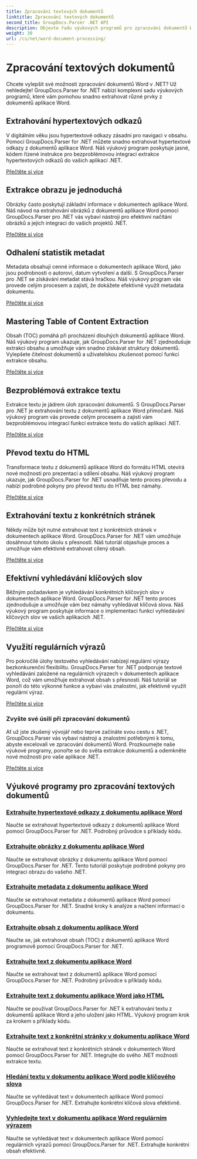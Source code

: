 ```yaml
---
title: Zpracování textových dokumentů
linktitle: Zpracování textových dokumentů
second_title: GroupDocs.Parser .NET API
description: Objevte řadu výukových programů pro zpracování dokumentů Word pomocí GroupDocs.Parser pro .NET. Extrahujte hypertextové odkazy, obrázky, metadata a další.
weight: 30
url: /cs/net/word-document-processing/
---
```


# Zpracování textových dokumentů

Chcete vylepšit své možnosti zpracování dokumentů Word v .NET? Už nehledejte! GroupDocs.Parser for .NET nabízí komplexní sadu výukových programů, které vám pomohou snadno extrahovat různé prvky z dokumentů aplikace Word.

## Extrahování hypertextových odkazů
V digitálním věku jsou hypertextové odkazy zásadní pro navigaci v obsahu. Pomocí GroupDocs.Parser for .NET můžete snadno extrahovat hypertextové odkazy z dokumentů aplikace Word. Náš výukový program poskytuje jasné, kódem řízené instrukce pro bezproblémovou integraci extrakce hypertextových odkazů do vašich aplikací .NET.

[Přečtěte si více](./extract-hyperlinks-from-word-document/)

## Extrakce obrazu je jednoduchá
Obrázky často poskytují základní informace v dokumentech aplikace Word. Náš návod na extrahování obrázků z dokumentů aplikace Word pomocí GroupDocs.Parser pro .NET vás vybaví nástroji pro efektivní načítání obrázků a jejich integraci do vašich projektů .NET.

[Přečtěte si více](./extract-images-from-word-document/)

## Odhalení statistik metadat
Metadata obsahují cenné informace o dokumentech aplikace Word, jako jsou podrobnosti o autorovi, datum vytvoření a další. S GroupDocs.Parser pro .NET se získávání metadat stává hračkou. Náš výukový program vás provede celým procesem a zajistí, že dokážete efektivně využít metadata dokumentu.

[Přečtěte si více](./extract-metadata-from-word-document/)

## Mastering Table of Content Extraction
Obsah (TOC) pomáhá při procházení dlouhých dokumentů aplikace Word. Náš výukový program ukazuje, jak GroupDocs.Parser for .NET zjednodušuje extrakci obsahu a umožňuje vám snadno získávat struktury dokumentů. Vylepšete čitelnost dokumentů a uživatelskou zkušenost pomocí funkcí extrakce obsahu.

[Přečtěte si více](./extract-table-of-contents-from-word-document/)

## Bezproblémová extrakce textu
Extrakce textu je jádrem úloh zpracování dokumentů. S GroupDocs.Parser pro .NET je extrahování textu z dokumentů aplikace Word přímočaré. Náš výukový program vás provede celým procesem a zajistí vám bezproblémovou integraci funkcí extrakce textu do vašich aplikací .NET.

[Přečtěte si více](./extract-text-from-word-document/)

## Převod textu do HTML
Transformace textu z dokumentů aplikace Word do formátu HTML otevírá nové možnosti pro prezentaci a sdílení obsahu. Náš výukový program ukazuje, jak GroupDocs.Parser for .NET usnadňuje tento proces převodu a nabízí podrobné pokyny pro převod textu do HTML bez námahy.

[Přečtěte si více](./extract-text-from-word-document-as-html/)

## Extrahování textu z konkrétních stránek
Někdy může být nutné extrahovat text z konkrétních stránek v dokumentech aplikace Word. GroupDocs.Parser for .NET vám umožňuje dosáhnout tohoto úkolu s přesností. Náš tutoriál objasňuje proces a umožňuje vám efektivně extrahovat cílený obsah.

[Přečtěte si více](./extract-text-from-specific-page-in-word-document/)

## Efektivní vyhledávání klíčových slov
Běžným požadavkem je vyhledávání konkrétních klíčových slov v dokumentech aplikace Word. GroupDocs.Parser for .NET tento proces zjednodušuje a umožňuje vám bez námahy vyhledávat klíčová slova. Náš výukový program poskytuje informace o implementaci funkcí vyhledávání klíčových slov ve vašich aplikacích .NET.

[Přečtěte si více](./search-text-in-word-document-by-keyword/)

## Využití regulárních výrazů
Pro pokročilé úlohy textového vyhledávání nabízejí regulární výrazy bezkonkurenční flexibilitu. GroupDocs.Parser for .NET podporuje textové vyhledávání založené na regulárních výrazech v dokumentech aplikace Word, což vám umožňuje extrahovat obsah s přesností. Náš tutoriál se ponoří do této výkonné funkce a vybaví vás znalostmi, jak efektivně využít regulární výraz.

[Přečtěte si více](./search-text-in-word-document-by-regular-expression/)

### Zvyšte své úsilí při zpracování dokumentů

Ať už jste zkušený vývojář nebo teprve začínáte svou cestu s .NET, GroupDocs.Parser vás vybaví nástroji a znalostmi potřebnými k tomu, abyste excelovali ve zpracování dokumentů Word. Prozkoumejte naše výukové programy, ponořte se do světa extrakce dokumentů a odemkněte nové možnosti pro vaše aplikace .NET.

[Přečtěte si více](./extract-hyperlinks-from-word-document/)

## Výukové programy pro zpracování textových dokumentů
### [Extrahujte hypertextové odkazy z dokumentu aplikace Word](./extract-hyperlinks-from-word-document/)
Naučte se extrahovat hypertextové odkazy z dokumentů aplikace Word pomocí GroupDocs.Parser for .NET. Podrobný průvodce s příklady kódu.
### [Extrahujte obrázky z dokumentu aplikace Word](./extract-images-from-word-document/)
Naučte se extrahovat obrázky z dokumentu aplikace Word pomocí GroupDocs.Parser for .NET. Tento tutoriál poskytuje podrobné pokyny pro integraci obrazu do vašeho .NET.
### [Extrahujte metadata z dokumentu aplikace Word](./extract-metadata-from-word-document/)
Naučte se extrahovat metadata z dokumentů aplikace Word pomocí GroupDocs.Parser for .NET. Snadné kroky k analýze a načtení informací o dokumentu.
### [Extrahujte obsah z dokumentu aplikace Word](./extract-table-of-contents-from-word-document/)
Naučte se, jak extrahovat obsah (TOC) z dokumentů aplikace Word programově pomocí GroupDocs.Parser for .NET.
### [Extrahujte text z dokumentu aplikace Word](./extract-text-from-word-document/)
Naučte se extrahovat text z dokumentů aplikace Word pomocí GroupDocs.Parser for .NET. Podrobný průvodce s příklady kódu.
### [Extrahujte text z dokumentu aplikace Word jako HTML](./extract-text-from-word-document-as-html/)
Naučte se používat GroupDocs.Parser for .NET k extrahování textu z dokumentů aplikace Word a jeho uložení jako HTML. Výukový program krok za krokem s příklady kódu.
### [Extrahujte text z konkrétní stránky v dokumentu aplikace Word](./extract-text-from-specific-page-in-word-document/)
Naučte se extrahovat text z konkrétních stránek v dokumentech Word pomocí GroupDocs.Parser for .NET. Integrujte do svého .NET možnosti extrakce textu.
### [Hledání textu v dokumentu aplikace Word podle klíčového slova](./search-text-in-word-document-by-keyword/)
Naučte se vyhledávat text v dokumentech aplikace Word pomocí GroupDocs.Parser for .NET. Extrahujte konkrétní klíčová slova efektivně.
### [Vyhledejte text v dokumentu aplikace Word regulárním výrazem](./search-text-in-word-document-by-regular-expression/)
Naučte se vyhledávat text v dokumentech aplikace Word pomocí regulárních výrazů pomocí GroupDocs.Parser for .NET. Extrahujte konkrétní obsah efektivně.